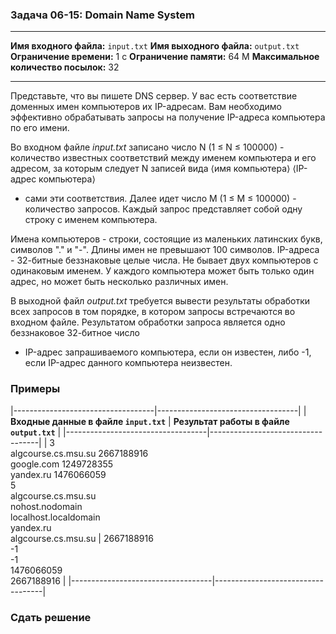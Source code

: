 ### Задача 06-15: Domain Name System

  -------------------------------------- --------------
  **Имя входного файла:**                `input.txt`
  **Имя выходного файла:**               `output.txt`
  **Ограничение времени:**               1 с
  **Ограничение памяти:**                64 M
  **Максимальное количество посылок:**   32
  -------------------------------------- --------------

Представьте, что вы пишете DNS сервер. У вас есть соответствие доменных
имен компьютеров их IP-адресам. Вам необходимо эффективно обрабатывать
запросы на получение IP-адреса компьютера по его имени.

Во входном файле *input.txt* записано число N (1 ≤ N ≤ 100000) -
количество известных соответствий между именем компьютера и его адресом,
за которым следует N записей вида ⟨имя компьютера⟩ ⟨IP-адрес компьютера⟩
- сами эти соответствия. Далее идет число M (1 ≤ M ≤ 100000) -
количество запросов. Каждый запрос представляет собой одну строку с
именем компьютера.

Имена компьютеров - строки, состоящие из маленьких латинских букв,
символов "." и "-". Длины имен не превышают 100 символов. IP-адреса -
32-битные беззнаковые целые числа. Не бывает двух компьютеров с
одинаковым именем. У каждого компьютера может быть только один адрес, но
может быть несколько различных имен.

В выходной файл *output.txt* требуется вывести результаты обработки всех
запросов в том порядке, в котором запросы встречаются во входном файле.
Результатом обработки запроса является одно беззнаковое 32-битное число
- IP-адрес запрашиваемого компьютера, если он известен, либо -1, если
IP-адрес данного компьютера неизвестен.

### Примеры

|-----------------------------------|-----------------------------------|
| **Входные данные в файле `input.txt`**         | **Результат работы в файле `output.txt`**       |
|-----------------------------------|-----------------------------------|
| 3<br/>algcourse.cs.msu.su 2667188916<br/>google.com 1249728355<br/>yandex.ru 1476066059<br/>5<br/>algcourse.cs.msu.su<br/>nohost.nodomain<br/>localhost.localdomain<br/>yandex.ru<br/>algcourse.cs.msu.su | 2667188916<br/>-1<br/>-1<br/>1476066059<br/>2667188916 |
|-----------------------------------|-----------------------------------|

### Сдать решение

